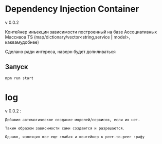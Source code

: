 # Dependency Injection Container

v 0.0.2

Контейнер инъекции зависимости построенный на базе Ассоциативных Массивов TS (map/dictionary/vector<string,service | model>, каквамудобнее)

Сделано ради интереса, наверн будет допиливаться

## Запуск

`npm run start`

# log

v 0.0.2 :

```
Добавил автоматическое создание моделей/сервисов, если их нет. 

Таким образом зависимости сами создаются и разрешаются. 

Однако, изоляция все еще слабая и контейнер к peer-to-peer графу
```